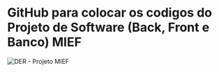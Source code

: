 <h1><b>GitHub para colocar os codigos do Projeto de Software (Back, Front e Banco) MIEF</b></h1>

![DER - Projeto MIEF](https://github.com/user-attachments/assets/a39bbeae-d593-4c97-b0a2-47c7e29ef92b)

